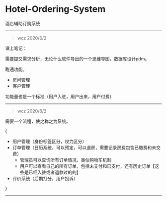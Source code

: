 # Hotel-Ordering-System

酒店辅助订购系统

****

> wcz 2020/6/2

课上笔记：

需要提交需求分析，无论什么软件导出的一个思维导图，数据库设计pdm。

跑通功能。

- 房间管理
- 客户管理

功能量也是一个标准（用户入驻，用户出来，用户付费）

****

> wcz 2020/6/2

需要一个流程，使之称之为系统。

{

- 用户管理（身份标签区分，权力区分）
- 订单管理（日历系统，可以预定，可以退房，需要记录房费包含已缴费和未交费）
  - 管理员可以查询所有订单情况，类似购物车机制
  - 用户可以查看自己的所有订单，包括未支付和已支付，还有历史订单【这些是已经入驻或者退款过的的】
- 评价系统（后期打分，用户投诉）

}

****

